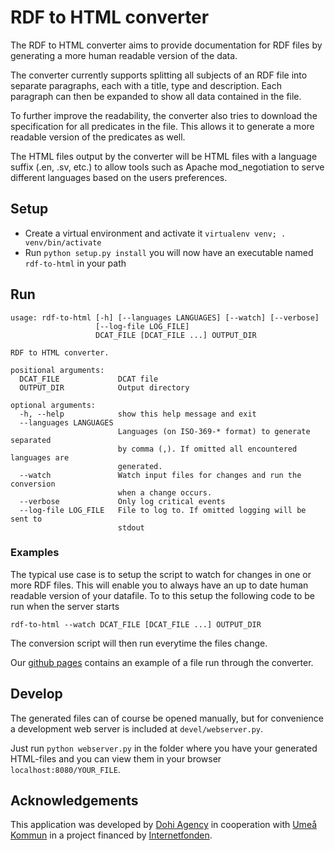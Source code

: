 # RDF to HTML converter

The RDF to HTML converter aims to provide documentation for RDF files by generating
a more human readable version of the data.

The converter currently supports splitting all subjects of an RDF file into separate paragraphs,
each with a title, type and description. Each paragraph can then be expanded to show all data
contained in the file.

To further improve the readability, the converter also tries to download the specification
for all predicates in the file. This allows it to generate a more readable version of the predicates
as well.

The HTML files output by the converter will be HTML files with a language suffix (.en, .sv, etc.)
to allow tools such as Apache mod_negotiation to serve different languages based on the users
preferences.

## Setup
* Create a virtual environment and activate it `virtualenv venv; . venv/bin/activate`
* Run `python setup.py install` you will now have an executable named `rdf-to-html` in your path

## Run

    usage: rdf-to-html [-h] [--languages LANGUAGES] [--watch] [--verbose]
                       [--log-file LOG_FILE]
                       DCAT_FILE [DCAT_FILE ...] OUTPUT_DIR

    RDF to HTML converter.

    positional arguments:
      DCAT_FILE             DCAT file
      OUTPUT_DIR            Output directory

    optional arguments:
      -h, --help            show this help message and exit
      --languages LANGUAGES
                            Languages (on ISO-369-* format) to generate separated
                            by comma (,). If omitted all encountered languages are
                            generated.
      --watch               Watch input files for changes and run the conversion
                            when a change occurs.
      --verbose             Only log critical events
      --log-file LOG_FILE   File to log to. If omitted logging will be sent to
                            stdout


### Examples
The typical use case is to setup the script to watch for changes in one or more RDF files.
This will enable you to always have an up to date human readable version of your datafile.
To to this setup the following code to be run when the server starts

    rdf-to-html --watch DCAT_FILE [DCAT_FILE ...] OUTPUT_DIR

The conversion script will then run everytime the files change.

Our [github pages](http://openumea.github.io/RDFtoHTML) contains an example of a file run through the converter.

## Develop
The generated files can of course be opened manually, but for convenience
a development web server is included at `devel/webserver.py`.

Just run `python webserver.py` in the folder where you have your
generated HTML-files and you can view them in your browser `localhost:8080/YOUR_FILE`.

## Acknowledgements

This application was developed by [Dohi Agency](http://dohi.se/agency) in cooperation with
[Umeå Kommun](http://umea.se) in a project financed by
[Internetfonden](https://www.iis.se/vad-vi-gor/internetfonden/).
